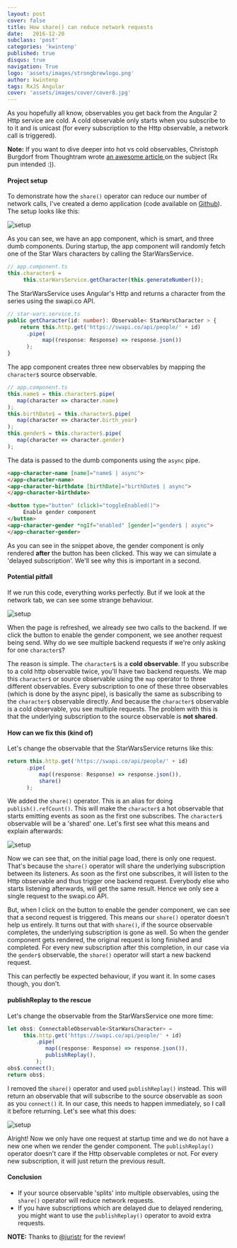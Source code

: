 ```yaml
---
layout: post
cover: false
title: How share() can reduce network requests
date:   2016-12-20
subclass: 'post'
categories: 'kwintenp'
published: true
disqus: true
navigation: True
logo: 'assets/images/strongbrewlogo.png'
author: kwintenp
tags: RxJS Angular
cover: 'assets/images/cover/cover8.jpg'
---
```

As you hopefully all know, observables you get back from the Angular 2 Http service are cold. A cold observable only starts when you subscribe to to it and is unicast (for every subscription to the Http observable, a network call is triggered).

**Note:** If you want to dive deeper into hot vs cold observables, Christoph Burgdorf from Thoughtram wrote <a href="http://blog.thoughtram.io/angular/2016/06/16/cold-vs-hot-observables.html" target="_blank">an awesome article </a> on the subject (Rx pun intended :)).

#### Project setup

To demonstrate how the `share()` operator can reduce our number of network calls, I've created a demo application (code available on <a href="https://github.com/KwintenP/save-netwerk-requests-with-share" target="_blank">Github</a>). The setup looks like this:

![setup](https://www.dropbox.com/s/d87po1zbp2ri11u/Screenshot%202016-12-15%2020.08.33.png?raw=1)

As you can see, we have an app component, which is smart, and three dumb components. During startup, the app component will randomly fetch one of the Star Wars characters by calling the StarWarsService.

```typescript
// app.component.ts
this.character$ =
     this.starWarsService.getCharacter(this.generateNumber());
```

The StarWarsService uses Angular's Http and returns a character from the series using the swapi.co API.

```typescript
// star-wars.service.ts
public getCharacter(id: number): Observable< StarWarsCharacter > {
    return this.http.get('https://swapi.co/api/people/' + id)
      .pipe(
      	   map((response: Response) => response.json())
      );
}
```


The app component creates three new observables by mapping the `character$` source observable.

```typescript
// app.component.ts
this.name$ = this.character$.pipe(
   map(character => character.name)
);
this.birthDate$ = this.character$.pipe(
   map(character => character.birth_year)
);
this.gender$ = this.character$.pipe(
   map(character => character.gender)
);
```

The data is passed to the dumb components using the `async` pipe.

```html
<app-character-name [name]="name$ | async">
</app-character-name>
<app-character-birthdate [birthDate]="birthDate$ | async">
</app-character-birthdate>

<button type="button" (click)="toggleEnabled()">
     Enable gender component
</button>
<app-character-gender *ngIf="enabled" [gender]="gender$ | async">
</app-character-gender>
```

As you can see in the snippet above, the gender component is only rendered **after** the button has been clicked. This way we can simulate a 'delayed subscription'. We'll see why this is important in a second.

#### Potential pitfall
If we run this code, everything works perfectly. But if we look at the network tab, we can see some strange behaviour.

![setup](https://www.dropbox.com/s/j5etmgqz668v4wp/Dec-15-2016%2020-00-10.gif?raw=1)

When the page is refreshed, we already see two calls to the backend. If we click the button to enable the gender component, we see another request being send. Why do we see multiple backend requests if we're only asking for one `character$`?

The reason is simple. The `character$` is a **cold observable**. If you subscribe to a cold http observable twice, you'll have two backend requests.
We map this `character$` or source observable using the `map` operator to three different observables. Every subscription to one of these three observables (which is done by the async pipe), is basically the same as subscribing to the `character$` observable directly. And because the `character$` observable is a cold observable, you see multiple requests.
The problem with this is that the underlying subscription to the source observable is **not shared**.

#### How can we fix this (kind of)

Let's change the observable that the StarWarsService returns like this:

```typescript
return this.http.get('https://swapi.co/api/people/' + id)
      .pipe(
          map((response: Response) => response.json()),
          share()
      );
```

We added the `share()` operator. This is an alias for doing `publish().refCount()`. This will make the `character$` a hot observable that starts emitting events as soon as the first one subscribes. The `character$` observable will be a 'shared' one. Let's first see what this means and explain afterwards:

![setup](https://www.dropbox.com/s/o3i03kudmutt1gk/Dec-15-2016%2019-57-47.gif?raw=1)

Now we can see that, on the initial page load, there is only one request. That's because the `share()` operator will share the underlying subscription between its listeners. As soon as the first one subscribes, it will listen to the Http observable and thus trigger one backend request. Everybody else who starts listening afterwards, will get the same result. Hence we only see a single request to the swapi.co API.


But, when I click on the button to enable the gender component, we can see that a second request is triggered. This means our `share()` operator doesn't help us entirely. It turns out that with `share()`, if the source observable completes, the underlying subscription is gone as well. So when the gender component gets rendered, the original request is long finished and completed. For every new subscription after this completion, in our case via the `gender$` observable, the `share()` operator will start a new backend request.

This can perfectly be expected behaviour, if you want it. In some cases though, you don't.

#### publishReplay to the rescue

Let's change the observable from the StarWarsService one more time:

```typescript
let obs$: ConnectableObservable<StarWarsCharacter> =
     this.http.get('https://swapi.co/api/people/' + id)
         .pipe(
            map((response: Response) => response.json()),
            publishReplay(),
         );
obs$.connect();
return obs$;
```

I removed the `share()` operator and used `publishReplay()` instead. This will return an observable that will subscribe to the source observable as soon as you `connect()` it. In our case, this needs to happen immediately, so I call it before returning.
Let's see what this does:

![setup](https://www.dropbox.com/s/5j4381vj8439dbb/Dec-15-2016%2019-55-20.gif?raw=1)

Alright! Now we only have one request at startup time and we do not have a new one when we render the gender component. The `publishReplay()` operator doesn't care if the Http observable completes or not. For every new subscription, it will just return the previous result.

#### Conclusion

* If your source observable 'splits' into multiple observables, using the `share()` operator will reduce network requests.
* If you have subscriptions which are delayed due to delayed rendering, you might want to use the `publishReplay()` operator to avoid extra requests.

**NOTE:** Thanks to <a href="https://twitter.com/juristr">@juristr</a> for the review!







